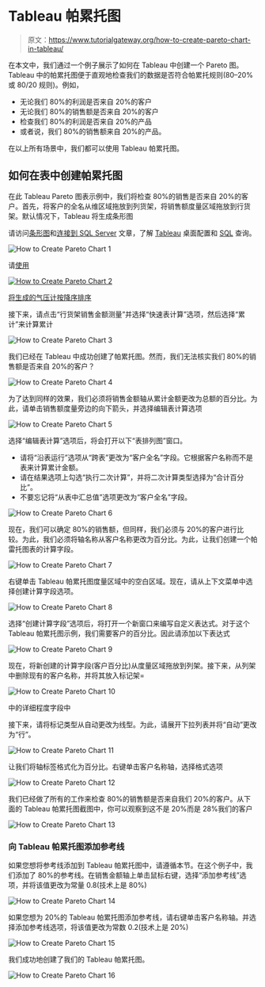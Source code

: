# Tableau 帕累托图

> 原文：<https://www.tutorialgateway.org/how-to-create-pareto-chart-in-tableau/>

在本文中，我们通过一个例子展示了如何在 Tableau 中创建一个 Pareto 图。Tableau 中的帕累托图便于直观地检查我们的数据是否符合帕累托规则(80–20%或 80/20 规则)。例如，

*   无论我们 80%的利润是否来自 20%的客户
*   无论我们 80%的销售额是否来自 20%的客户
*   检查我们 80%的利润是否来自 20%的产品
*   或者说，我们 80%的销售额来自 20%的产品。

在以上所有场景中，我们都可以使用 Tableau 帕累托图。

## 如何在表中创建帕累托图

在此 Tableau Pareto 图表示例中，我们将检查 80%的销售是否来自 20%的客户。首先，将客户的全名从维区域拖放到列货架，将销售额度量区域拖放到行货架。默认情况下，Tableau 将生成条形图

请访问[条形图](https://www.tutorialgateway.org/bar-chart-in-tableau/)和[连接到 SQL Server](https://www.tutorialgateway.org/connecting-tableau-to-sql-server/) 文章，了解 [Tableau](https://www.tutorialgateway.org/tableau/) 桌面配置和 [SQL](https://www.tutorialgateway.org/sql/) 查询。

![How to Create Pareto Chart 1](img/d41cf8499154e19c9f290f7c11e68d8c.png)

请[使用](https://www.tutorialgateway.org/tableau-sort/)

[![How to Create Pareto Chart 2](img/cb4e0cbc941ae54c8cc063a133de69a3.png)](https://www.tutorialgateway.org/tableau-sort/)

[将生成的气压计按降序排序](https://www.tutorialgateway.org/tableau-sort/)

接下来，请点击“行货架销售金额测量”并选择“快速表计算”选项，然后选择“累计”来计算累计

![How to Create Pareto Chart 3](img/3ee0d3ef5afec1a1b9ab0a6ab0513da8.png)

我们已经在 Tableau 中成功创建了帕累托图。然而，我们无法核实我们 80%的销售额是否来自 20%的客户？

![How to Create Pareto Chart 4](img/c0c5221a271e986bd2d7507cc6c40073.png)

为了达到同样的效果，我们必须将销售金额轴从累计金额更改为总额的百分比。为此，请单击销售额度量旁边的向下箭头，并选择编辑表计算选项

![How to Create Pareto Chart 5](img/3ef78c99b33ccca00110a965e3b35135.png)

选择“编辑表计算”选项后，将会打开以下“表排列图”窗口。

*   请将“沿表运行”选项从“跨表”更改为“客户全名”字段。它根据客户名称而不是表来计算累计金额。
*   请在结果选项上勾选“执行二次计算”，并将二次计算类型选择为“合计百分比”。
*   不要忘记将“从表中汇总值”选项更改为“客户全名”字段。

![How to Create Pareto Chart 6](img/88da056a734bf87cacae5916571abb83.png)

现在，我们可以确定 80%的销售额，但同样，我们必须与 20%的客户进行比较。为此，我们必须将轴名称从客户名称更改为百分比。为此，让我们创建一个帕雷托图表的计算字段。

![How to Create Pareto Chart 7](img/c8b3ad28f2c42be729e0d8c6377381ee.png)

右键单击 Tableau 帕累托图度量区域中的空白区域。现在，请从上下文菜单中选择创建计算字段选项。

![How to Create Pareto Chart 8](img/c76f532e547e7e885ccf620a2d9d3d17.png)

选择“创建计算字段”选项后，将打开一个新窗口来编写自定义表达式。对于这个 Tableau 帕累托图示例，我们需要客户的百分比。因此请添加以下表达式

![How to Create Pareto Chart 9](img/9cc4ccef42b1d6b9536165061e26fadb.png)

现在，将新创建的计算字段(客户百分比)从度量区域拖放到列架。接下来，从列架中删除现有的客户名称，并将其放入标记架=

![How to Create Pareto Chart 10](img/f0b38ea89d01b73b89c4692e688c0599.png)

中的详细程度字段中

接下来，请将标记类型从自动更改为线型。为此，请展开下拉列表并将“自动”更改为“行”。

![How to Create Pareto Chart 11](img/5813ef3d773d4b10c888c0f0abb7616e.png)

让我们将轴标签格式化为百分比。右键单击客户名称轴，选择格式选项

![How to Create Pareto Chart 12](img/b21a153385b2e30bd152efdc9e42b208.png)

我们已经做了所有的工作来检查 80%的销售额是否来自我们 20%的客户。从下面的 Tableau 帕累托图截图中，你可以观察到这不是 20%而是 28%我们的客户

![How to Create Pareto Chart 13](img/a7b5ea14b57a710e6e511222c3b8f343.png)

### 向 Tableau 帕累托图添加参考线

如果您想将参考线添加到 Tableau 帕累托图中，请遵循本节。在这个例子中，我们添加了 80%的参考线。在销售金额轴上单击鼠标右键，选择“添加参考线”选项，并将该值更改为常量 0.8(技术上是 80%)

![How to Create Pareto Chart 14](img/d5d458cd6beeb5d3cecb84583d0eb5d1.png)

如果您想为 20%的 Tableau 帕累托图添加参考线，请右键单击客户名称轴。并选择添加参考线选项，将该值更改为常数 0.2(技术上是 20%)

![How to Create Pareto Chart 15](img/e835cd8a1ffda7e53d58baa973bc3ea6.png)

我们成功地创建了我们的 Tableau 帕累托图。

![How to Create Pareto Chart 16](img/1fde1072482f86ff42aaa7c2548a3d99.png)